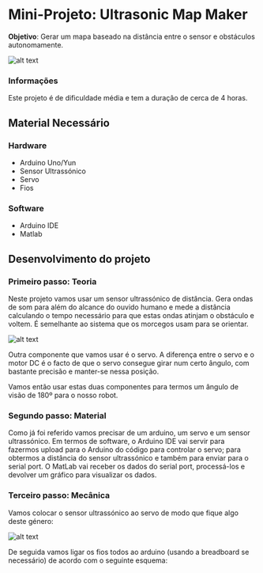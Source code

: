# Mini-Projeto: Ultrasonic Map Maker

**Objetivo**: Gerar um mapa baseado na distância entre o sensor e obstáculos autonomamente.

![alt text](https://hackster.imgix.net/uploads/cover_image/file/150523/IMG_20160407_141357.jpg?auto=compress%2Cformat&w=900&h=675&fit=min)

### Informações

Este projeto é de dificuldade média e tem a duração de cerca de 4 horas.

## Material Necessário

### Hardware

* Arduino Uno/Yun
* Sensor Ultrassónico
* Servo
* Fios

### Software

* Arduino IDE
* Matlab


## Desenvolvimento do projeto

### Primeiro passo: Teoria

Neste projeto vamos usar um sensor ultrassónico de distância. Gera ondas de som para além do alcance do ouvido humano e mede a distância calculando o tempo necessário para que estas ondas atinjam o obstáculo e voltem. É semelhante ao sistema que os morcegos usam para se orientar.

![alt text](https://hackster.imgix.net/uploads/image/file/150524/Working-of-HC-SR04-Ultrasonic-Sensor.jpg?auto=compress%2Cformat&w=1280&h=960&fit=max)

Outra componente que vamos usar é o servo. A diferença entre o servo e o motor DC é o facto de que o servo consegue girar num certo ângulo, com bastante precisão e manter-se nessa posição.

Vamos então usar estas duas componentes para termos um ângulo de visão de 180º para o nosso robot.

### Segundo passo: Material

Como já foi referido vamos precisar de um arduino, um servo e um sensor ultrassónico. Em termos de software, o Arduino IDE vai servir para fazermos upload para o Arduino do código para controlar o servo; para obtermos a distância do sensor ultrassónico e também para enviar para o serial port. O MatLab vai receber os dados do serial port, processá-los e devolver um gráfico para visualizar os dados.

### Terceiro passo: Mecânica

Vamos colocar o sensor ultrassónico ao servo de modo que fique algo deste género:

![alt text](https://hackster.imgix.net/uploads/image/file/150528/IMG_20160407_141058.jpg?auto=compress%2Cformat&w=680&h=510&fit=max)

De seguida vamos ligar os fios todos ao arduino (usando a breadboard se necessário) de acordo com o seguinte esquema:



